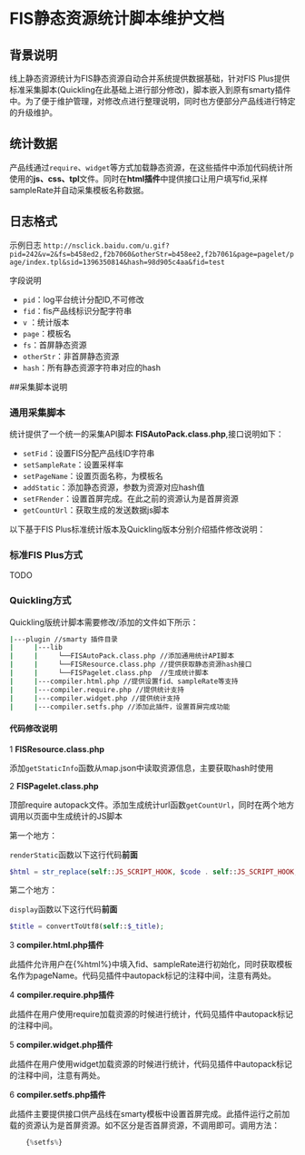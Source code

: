 # FIS静态资源统计脚本维护文档

## 背景说明

线上静态资源统计为FIS静态资源自动合并系统提供数据基础，针对FIS Plus提供标准采集脚本(Quickling在此基础上进行部分修改)，脚本嵌入到原有smarty插件中。为了便于维护管理，对修改点进行整理说明，同时也方便部分产品线进行特定的升级维护。

## 统计数据

产品线通过`require`、`widget`等方式加载静态资源，在这些插件中添加代码统计所使用的**js、css、tpl**文件。同时在**html插件**中提供接口让用户填写fid,采样sampleRate并自动采集模板名称数据。

## 日志格式

示例日志
`http://nsclick.baidu.com/u.gif?pid=242&v=2&fs=b458ed2,f2b7060&otherStr=b458ee2,f2b7061&page=pagelet/page/index.tpl&sid=1396350814&hash=98d905c4aa&fid=test`

字段说明

* `pid`：log平台统计分配ID,不可修改
* `fid`：fis产品线标识分配字符串
* `v`  ：统计版本
* `page`：模板名
* `fs`：首屏静态资源
* `otherStr`：非首屏静态资源
* `hash`：所有静态资源字符串对应的hash

##采集脚本说明

### **通用采集脚本**

统计提供了一个统一的采集API脚本 **FISAutoPack.class.php**,接口说明如下：

* `setFid`：设置FIS分配产品线ID字符串
* `setSampleRate`：设置采样率
* `setPageName`：设置页面名称，为模板名
* `addStatic`：添加静态资源，参数为资源对应hash值
* `setFRender`：设置首屏完成。在此之前的资源认为是首屏资源
* `getCountUrl`：获取生成的发送数据js脚本

以下基于FIS Plus标准统计版本及Quickling版本分别介绍插件修改说明：

### **标准FIS Plus方式**

TODO

### **Quickling方式**

Quickling版统计脚本需要修改/添加的文件如下所示：

```bash
|---plugin //smarty 插件目录
|     |---lib 
|     |     └──FISAutoPack.class.php //添加通用统计API脚本
|     |     └──FISResource.class.php //提供获取静态资源hash接口
|     |     └──FISPagelet.class.php  //生成统计脚本
|     |---compiler.html.php //提供设置fid、sampleRate等支持
|     |---compiler.require.php //提供统计支持
|     |---compiler.widget.php //提供统计支持
|     |---compiler.setfs.php //添加此插件，设置首屏完成功能
```

#### 代码修改说明

1 **FISResource.class.php** 

添加`getStaticInfo`函数从map.json中读取资源信息，主要获取hash时使用

2 **FISPagelet.class.php** 

顶部require autopack文件。添加生成统计url函数`getCountUrl`，同时在两个地方调用以页面中生成统计的JS脚本


第一个地方：

`renderStatic`函数以下这行代码**前面**

```php
$html = str_replace(self::JS_SCRIPT_HOOK, $code . self::JS_SCRIPT_HOOK, $html);
```
第二个地方：

`display`函数以下这行代码**前面**
```php
$title = convertToUtf8(self::$_title);
```

3 **compiler.html.php插件**

此插件允许用户在{%html%}中填入fid、sampleRate进行初始化，同时获取模板名作为pageName。代码见插件中autopack标记的注释中间，注意有两处。

4 **compiler.require.php插件**

此插件在用户使用require加载资源的时候进行统计，代码见插件中autopack标记的注释中间。

5 **compiler.widget.php插件**

此插件在用户使用widget加载资源的时候进行统计，代码见插件中autopack标记的注释中间，注意有两处。

6 **compiler.setfs.php插件**

此插件主要提供接口供产品线在smarty模板中设置首屏完成。此插件运行之前加载的资源认为是首屏资源。如不区分是否首屏资源，不调用即可。调用方法：

```php
    {%setfs%}
```











